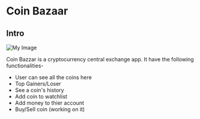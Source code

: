 # Coin Bazaar

## Intro

![My Image](images/1.jpeg)

Coin Bazzar is a cryptocurrency central exchange app. It have the following  functionalities-
- User can see all the coins here 
- Top Gainers/Loser 
- See a coin's history
- Add coin to watchlist 
- Add money to thier account 
- Buy/Sell coin (working on it)  

